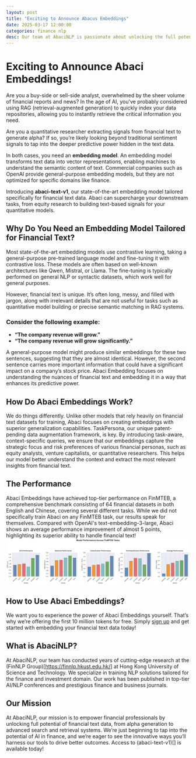 ```yaml
---
layout: post
title: "Exciting to Announce Abacus Embeddings"
date: 2025-03-17 12:00:00
categories: finance nlp
desc: Our team at AbaciNLP is passionate about unlocking the full potential of financial text data.
---
```


# Exciting to Announce Abaci Embeddings!

Are you a buy-side or sell-side analyst, overwhelmed by the sheer volume of financial reports and news? In the age of AI, you’ve probably considered using RAG (retrieval-augmented generation) to quickly index your data repositories, allowing you to instantly retrieve the critical information you need.

Are you a quantitative researcher extracting signals from financial text to generate alpha? If so, you’re likely looking beyond traditional sentiment signals to tap into the deeper predictive power hidden in the text data.

In both cases, you need an **embedding model**. An embedding model transforms text data into vector representations, enabling machines to understand the semantic content of text. Commercial companies such as OpenAI provide general-purpose embedding models, but they are not optimized for specific domains like finance.

Introducing **abaci-text-v1**, our state-of-the-art embedding model tailored specifically for financial text data. Abaci can supercharge your downstream tasks, from equity research to building text-based signals for your quantitative models.

## Why Do You Need an Embedding Model Tailored for Financial Text?

Most state-of-the-art embedding models use contrastive learning, taking a general-purpose pre-trained language model and fine-tuning it with contrastive loss. These models are often based on well-known architectures like Qwen, Mistral, or Llama. The fine-tuning is typically performed on general NLP or syntactic datasets, which work well for general purposes.

However, financial text is unique. It’s often long, messy, and filled with jargon, along with irrelevant details that are not useful for tasks such as quantitative model building or precise semantic matching in RAG systems.

### Consider the following example:
- **“The company revenue will grow.”**
- **“The company revenue will grow significantly.”**

A general-purpose model might produce similar embeddings for these two sentences, suggesting that they are almost identical. However, the second sentence carries more important information that could have a significant impact on a company’s stock price. Abaci Embedding focuses on understanding the nuances of financial text and embedding it in a way that enhances its predictive power.

## How Do Abaci Embeddings Work?

We do things differently. Unlike other models that rely heavily on financial text datasets for training, Abaci focuses on creating embeddings with superior generalization capabilities. TaskPersona, our unique patent-pending data augmentation framework, is key. By introducing task-aware, context-specific queries, we ensure that our embeddings capture the strategic focus and risk preferences of various financial personas, such as equity analysts, venture capitalists, or quantitative researchers. This helps our model better understand the context and extract the most relevant insights from financial text.


## The Performance

Abaci Embeddings have achieved top-tier performance on FinMTEB, a comprehensive benchmark consisting of 64 financial datasets in both English and Chinese, covering several different tasks. While we did not specifically train Abaci on any FinMTEB task, our results speak for themselves.  Compared with OpenAI's text-embedding-3-large, Abaci shows an average performance improvement of almost 5 points, highlighting its superior ability to handle financial text!
![alt text for screen readers](model_performance.png "FinMTEB performance")

## How to Use Abaci Embeddings?

We want you to experience the power of Abaci Embeddings yourself. That’s why we’re offering the first 10 million tokens for free. Simply [sign up]() and get started with embedding your financial text data today!

## What is AbaciNLP?

At AbaciNLP, our team has conducted years of cutting-edge research at the (FinNLP Group)[https://finnlp.hkust.edu.hk/] at Hong Kong University of Science and Technology. We specialize in training NLP solutions tailored for the finance and investment domain. Our work has been published in top-tier AI/NLP conferences and prestigious finance and business journals.

## Our Mission
At AbaciNLP, our mission is to empower financial professionals by unlocking full potential of financial text data, from alpha generation to advanced search and retrieval systems. We’re just beginning to tap into the potential of AI in finance, and we’re eager to see the innovative ways you’ll harness our tools to drive better outcomes. Access to (abaci-text-v1)[]  is available today!

